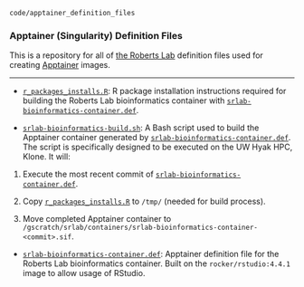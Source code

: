 `code/apptainer_definition_files`

### Apptainer (Singularity) Definition Files

This is a repository for all of [the Roberts Lab](https://robertslab.github.io/resources/) definition files used for creating [Apptainer](https://apptainer.org/) images.

---

- [`r_packages_installs.R`](./r_packages_installs.R): R package installation instructions required for building the Roberts Lab bioinformatics container with [`srlab-bioinformatics-container.def`](./srlab-bioinformatics-container.def).

- [`srlab-bioinformatics-build.sh`](./srlab-bioinformatics-container.def): A Bash script used to build the Apptainer container generated by [`srlab-bioinformatics-container.def`](./srlab-bioinformatics-container.def). The script is specifically designed to be executed on the UW Hyak HPC, Klone. It will:

1. Execute the most recent commit of [`srlab-bioinformatics-container.def`](./srlab-bioinformatics-container.def).

2. Copy [`r_packages_installs.R`](./r_packages_installs.R) to `/tmp/` (needed for build process).

3. Move completed Apptainer container to `/gscratch/srlab/containers/srlab-bioinformatics-container-<commit>.sif`.

- [`srlab-bioinformatics-container.def`](./srlab-bioinformatics-container.def): Apptainer definition file for the Roberts Lab bioinformatics container. Built on the `rocker/rstudio:4.4.1` image to allow usage of RStudio.

